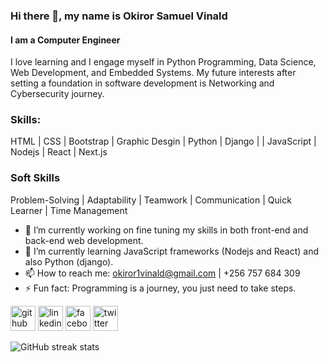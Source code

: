 ### Hi there 👋, my name is Okiror Samuel Vinald
#### I am a Computer Engineer

I love learning and I engage myself in Python Programming, Data Science, Web Development, and Embedded Systems.
My future interests after setting a foundation in software development is Networking and Cybersecurity journey.

### Skills: 
HTML | CSS | Bootstrap | Graphic Desgin  | Python | Django | | JavaScript | Nodejs | React | Next.js 

### Soft Skills
Problem-Solving | Adaptability  | Teamwork | Communication | Quick Learner | Time Management


- 🔭 I’m currently working on fine tuning my skills in both front-end and back-end web development. 
- 🌱 I’m currently learning JavaScript frameworks (Nodejs and React) and also Python (django). 
- 📫 How to reach me: okiror1vinald@gmail.com | +256 757 684 309
- ⚡ Fun fact: Programming is a journey, you just need to take steps. 


[<img src='https://cdn.jsdelivr.net/npm/simple-icons@3.0.1/icons/github.svg' alt='github' height='40'>](https://github.com/Vinald )  [<img src='https://cdn.jsdelivr.net/npm/simple-icons@3.0.1/icons/linkedin.svg' alt='linkedin' height='40'>](https://www.linkedin.com/in/okirorsamuelvinald/)  [<img src='https://cdn.jsdelivr.net/npm/simple-icons@3.0.1/icons/facebook.svg' alt='facebook' height='40'>](https://www.facebook.com/osamuelvinald)  [<img src='https://cdn.jsdelivr.net/npm/simple-icons@3.0.1/icons/twitter.svg' alt='twitter' height='40'>](https://twitter.com/@osamuelvinald)  


![GitHub streak stats](https://streak-stats.demolab.com/?user=Vinald )  

